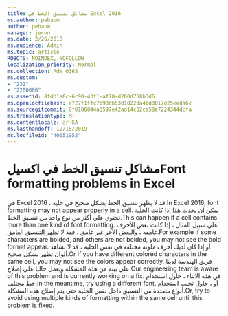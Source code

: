 ```yaml
---
title: مشاكل تنسيق الخط في Excel 2016
ms.author: pebaum
author: pebaum
manager: jecon
ms.date: 2/26/2018
ms.audience: Admin
ms.topic: article
ROBOTS: NOINDEX, NOFOLLOW
localization_priority: Normal
ms.collection: Adm_O365
ms.custom:
- "232"
- "2200006"
ms.assetid: 8fdd1a0c-6c90-43f1-af70-d200d758b3d6
ms.openlocfilehash: a727f1ffc7b90db53d10223a4bd3017d25eeda6c
ms.sourcegitcommit: 0f0186044a3597e42ad14c32ca58e7224344dcfa
ms.translationtype: MT
ms.contentlocale: ar-SA
ms.lasthandoff: 12/15/2019
ms.locfileid: "40051952"
---
```

# <a name="font-formatting-problems-in-excel"></a><span data-ttu-id="a57f6-102">مشاكل تنسيق الخط في اكسيل</span><span class="sxs-lookup"><span data-stu-id="a57f6-102">Font formatting problems in Excel</span></span>

<span data-ttu-id="a57f6-103">في Excel 2016 ، قد لا يظهر تنسيق الخط بشكل صحيح في خليه.</span><span class="sxs-lookup"><span data-stu-id="a57f6-103">In Excel 2016, font formatting may not appear properly in a cell.</span></span> <span data-ttu-id="a57f6-104">يمكن ان يحدث هذا إذا كانت الخلية تحتوي علي أكثر من نوع واحد من تنسيق الخط.</span><span class="sxs-lookup"><span data-stu-id="a57f6-104">This can happen if a cell contains more than one kind of font formatting.</span></span> <span data-ttu-id="a57f6-105">علي سبيل المثال ، إذا كانت بعض الأحرف غامقه ، والبعض الآخر غير غامق ، فقد لا تظهر التنسيق الغامق.</span><span class="sxs-lookup"><span data-stu-id="a57f6-105">For example if some characters are bolded, and others are not bolded, you may not see the bold format appear.</span></span> <span data-ttu-id="a57f6-106">أو إذا كان لديك أحرف ملونه مختلفه في نفس الخلية ، قد لا تشاهد ألوان تظهر بشكل صحيح.</span><span class="sxs-lookup"><span data-stu-id="a57f6-106">Or if you have different colored characters in the same cell, you may not see the colors appear correctly.</span></span> <span data-ttu-id="a57f6-107">فريق الهندسة لدينا علي بينه من هذه المشكلة ويعمل حاليا علي إصلاح.</span><span class="sxs-lookup"><span data-stu-id="a57f6-107">Our engineering team is aware of this problem and is currently working on a fix.</span></span> <span data-ttu-id="a57f6-108">في هذه الاثناء ، حاول استخدام خط مختلف.</span><span class="sxs-lookup"><span data-stu-id="a57f6-108">In the meantime, try using a different font.</span></span> <span data-ttu-id="a57f6-109">أو ، حاول تجنب استخدام أنواع متعددة من التنسيق داخل نفس الخلية حتى يتم إصلاح هذه المشكلة.</span><span class="sxs-lookup"><span data-stu-id="a57f6-109">Or, try to avoid using multiple kinds of formatting within the same cell until this problem is fixed.</span></span>
  